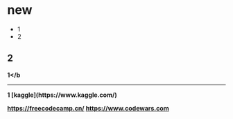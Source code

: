 # new
- 1
- 2

## 2
<b>1</b
  <hr>
1
[kaggle](https://www.kaggle.com/)
  
https://freecodecamp.cn/
https://www.codewars.com
